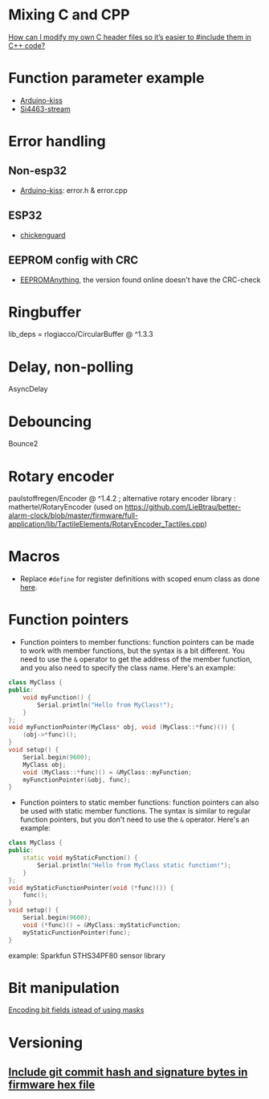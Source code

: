 # Mixing C and CPP
[How can I modify my own C header files so it’s easier to #include them in C++ code?](https://isocpp.org/wiki/faq/mixing-c-and-cpp#include-c-hdrs-personal)

# Function parameter example
* [Arduino-kiss](https://github.com/LieBtrau/digital-walkie-talkie/tree/master/firmware/tests/other/arduino-kiss)
* [Si4463-stream](https://github.com/LieBtrau/digital-walkie-talkie/tree/master/firmware/tests/radio/si4463-stream)

# Error handling
## Non-esp32
* [Arduino-kiss](https://github.com/LieBtrau/digital-walkie-talkie/tree/master/firmware/tests/other/arduino-kiss): error.h & error.cpp

## ESP32
* [chickenguard](https://github.com/LieBtrau/chickenguard-2019-upgrade/tree/main/firmware/chickenguard)

## EEPROM config with CRC
* [EEPROMAnything](./EEPROMAnything.h), the version found online doesn't have the CRC-check

# Ringbuffer
lib_deps =
  rlogiacco/CircularBuffer @ ^1.3.3
  
# Delay, non-polling
AsyncDelay

# Debouncing
Bounce2

# Rotary encoder
  paulstoffregen/Encoder @ ^1.4.2 ; alternative rotary encoder library : mathertel/RotaryEncoder (used on https://github.com/LieBtrau/better-alarm-clock/blob/master/firmware/full-application/lib/TactileElements/RotaryEncoder_Tactiles.cpp)

# Macros
* Replace `#define` for register definitions with scoped enum class as done [here](https://github.com/LieBtrau/esp32-web-radio/tree/main/firmware/esp32/platformio/thieu-b55/lib/ES8388).

# Function pointers
* Function pointers to member functions: function pointers can be made to work with member functions, but the syntax is a bit different. You need to use the `&` operator to get the address of the member function, and you also need to specify the class name. Here's an example:
```cpp
class MyClass {
public:
    void myFunction() {
        Serial.println("Hello from MyClass!");
    }
};
void myFunctionPointer(MyClass* obj, void (MyClass::*func)()) {
    (obj->*func)();
}
void setup() {
    Serial.begin(9600);
    MyClass obj;
    void (MyClass::*func)() = &MyClass::myFunction;
    myFunctionPointer(&obj, func);
}
```
* Function pointers to static member functions: function pointers can also be used with static member functions. The syntax is similar to regular function pointers, but you don't need to use the `&` operator. Here's an example:
```cpp
class MyClass {
public:
    static void myStaticFunction() {
        Serial.println("Hello from MyClass static function!");
    }
};
void myStaticFunctionPointer(void (*func)()) {
    func();
}
void setup() {
    Serial.begin(9600);
    void (*func)() = &MyClass::myStaticFunction;
    myStaticFunctionPointer(func);
}
```
example: Sparkfun STHS34PF80 sensor library

# Bit manipulation
[Encoding bit fields istead of using masks](https://github.com/LieBtrau/chickenguard-2019-upgrade/blob/main/firmware/chickenguard/include/bit_manipulation.h)

# Versioning
## [Include git commit hash and signature bytes in firmware hex file](https://github.com/LieBtrau/urban-edc-flashlight/tree/main/firmware/urban-edc-flashlight)